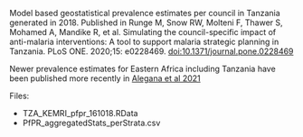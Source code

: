 
Model based geostatistical prevalence estimates per council in Tanzania generated in 2018.
Published in Runge M, Snow RW, Molteni F, Thawer S, Mohamed A, Mandike R, et al. Simulating the council-specific impact of anti-malaria interventions: A tool to support malaria strategic planning in Tanzania. PLoS ONE. 2020;15: e0228469. 
[doi:10.1371/journal.pone.0228469](https://journals.plos.org/plosone/article?id=10.1371/journal.pone.0228469)

Newer prevalence estimates for Eastern Africa including Tanzania have been published more recently in
[Alegana et al 2021](https://journals.plos.org/globalpublichealth/article?id=10.1371/journal.pgph.0000014)

Files:
- TZA_KEMRI_pfpr_161018.RData
- PfPR_aggregatedStats_perStrata.csv
